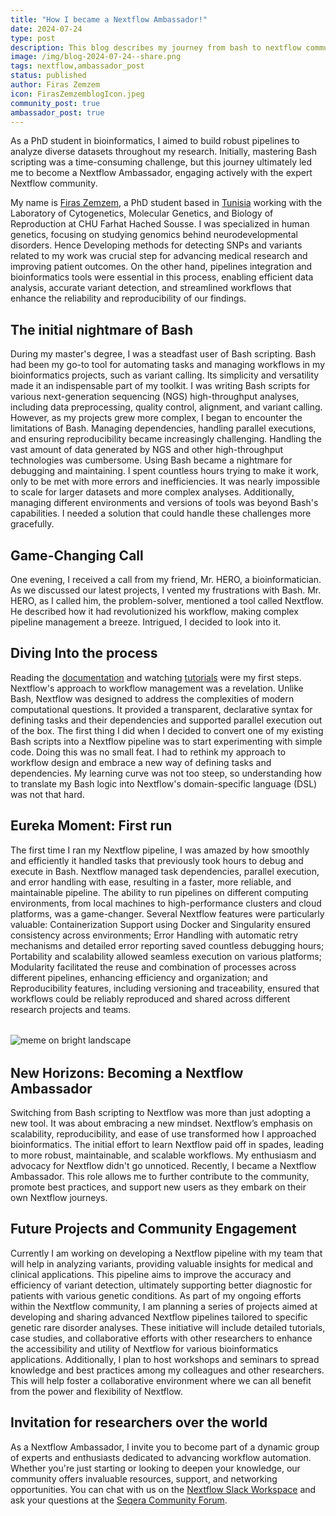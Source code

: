 ```yaml
---
title: "How I became a Nextflow Ambassador!"
date: 2024-07-24
type: post
description: This blog describes my journey from bash to nextflow community.
image: /img/blog-2024-07-24--share.png
tags: nextflow,ambassador_post
status: published
author: Firas Zemzem
icon: FirasZemzemblogIcon.jpeg
community_post: true
ambassador_post: true
---
```


As a PhD student in bioinformatics, I aimed to build robust pipelines to analyze diverse datasets throughout my research. Initially, mastering Bash scripting was a time-consuming challenge, but this journey ultimately led me to become a Nextflow Ambassador, engaging actively with the expert Nextflow community.

<!-- end-archive-description -->

My name is [Firas Zemzem](https://www.linkedin.com/in/firaszemzem/), a PhD student based in [Tunisia](https://www.google.com/search?q=things+to+do+in+tunisia&sca_esv=3b07b09e3325eaa7&sca_upv=1&udm=15&biw=1850&bih=932&ei=AS2eZuqnFpG-i-gPwciJyAk&ved=0ahUKEwiqrOiRsbqHAxUR3wIHHUFkApkQ4dUDCBA&uact=5&oq=things+to+do+in+tunisia&gs_lp=Egxnd3Mtd2l6LXNlcnAiF3RoaW5ncyB0byBkbyBpbiB0dW5pc2lhMgUQABiABDIGEAAYFhgeMgYQABgWGB4yBhAAGBYYHjIGEAAYFhgeMgYQABgWGB4yBhAAGBYYHjIGEAAYFhgeMgYQABgWGB4yCBAAGBYYHhgPSOIGULYDWNwEcAF4AZABAJgBfaAB9gGqAQMwLjK4AQPIAQD4AQGYAgOgAoYCwgIKEAAYsAMY1gQYR5gDAIgGAZAGCJIHAzEuMqAH_Aw&sclient=gws-wiz-serp) working with the Laboratory of Cytogenetics, Molecular Genetics, and Biology of Reproduction at CHU Farhat Hached Sousse. I was specialized in human genetics, focusing on studying genomics behind neurodevelopmental disorders. Hence Developing methods for detecting SNPs and variants related to my work was crucial step for advancing medical research and improving patient outcomes. On the other hand, pipelines integration and bioinformatics tools were essential in this process, enabling efficient data analysis, accurate variant detection, and streamlined workflows that enhance the reliability and reproducibility of our findings.

## The initial nightmare of Bash

During my master's degree, I was a steadfast user of Bash scripting. Bash had been my go-to tool for automating tasks and managing workflows in my bioinformatics projects, such as variant calling. Its simplicity and versatility made it an indispensable part of my toolkit. I was writing Bash scripts for various next-generation sequencing (NGS) high-throughput analyses, including data preprocessing, quality control, alignment, and variant calling. However, as my projects grew more complex, I began to encounter the limitations of Bash. Managing dependencies, handling parallel executions, and ensuring reproducibility became increasingly challenging. Handling the vast amount of data generated by NGS and other high-throughput technologies was cumbersome. Using Bash became a nightmare for debugging and maintaining. I spent countless hours trying to make it work, only to be met with more errors and inefficiencies. It was nearly impossible to scale for larger datasets and more complex analyses. Additionally, managing different environments and versions of tools was beyond Bash's capabilities. I needed a solution that could handle these challenges more gracefully.

## Game-Changing Call

One evening, I received a call from my friend, Mr. HERO, a bioinformatician. As we discussed our latest projects, I vented my frustrations with Bash. Mr. HERO, as I called him, the problem-solver, mentioned a tool called Nextflow. He described how it had revolutionized his workflow, making complex pipeline management a breeze. Intrigued, I decided to look into it.

## Diving Into the process

Reading the [documentation](https://www.nextflow.io/docs/latest/index.html) and watching [tutorials](https://training.nextflow.io/) were my first steps. Nextflow's approach to workflow management was a revelation. Unlike Bash, Nextflow was designed to address the complexities of modern computational questions. It provided a transparent, declarative syntax for defining tasks and their dependencies and supported parallel execution out of the box. The first thing I did when I decided to convert one of my existing Bash scripts into a Nextflow pipeline was to start experimenting with simple code. Doing this was no small feat. I had to rethink my approach to workflow design and embrace a new way of defining tasks and dependencies. My learning curve was not too steep, so understanding how to translate my Bash logic into Nextflow's domain-specific language (DSL) was not that hard.

## Eureka Moment: First run

The first time I ran my Nextflow pipeline, I was amazed by how smoothly and efficiently it handled tasks that previously took hours to debug and execute in Bash. Nextflow managed task dependencies, parallel execution, and error handling with ease, resulting in a faster, more reliable, and maintainable pipeline. The ability to run pipelines on different computing environments, from local machines to high-performance clusters and cloud platforms, was a game-changer. Several Nextflow features were particularly valuable: Containerization Support using Docker and Singularity ensured consistency across environments; Error Handling with automatic retry mechanisms and detailed error reporting saved countless debugging hours; Portability and scalability allowed seamless execution on various platforms; Modularity facilitated the reuse and combination of processes across different pipelines, enhancing efficiency and organization; and Reproducibility features, including versioning and traceability, ensured that workflows could be reliably reproduced and shared across different research projects and teams.

<div style="margin-top: 2rem; margin-bottom: 2rem;">
    <img src="/img/ZemFiras-nextflowtestpipeline-Blog.png" alt="meme on bright landscape" />
</div>

## New Horizons: Becoming a Nextflow Ambassador

Switching from Bash scripting to Nextflow was more than just adopting a new tool. It was about embracing a new mindset. Nextflow’s emphasis on scalability, reproducibility, and ease of use transformed how I approached bioinformatics. The initial effort to learn Nextflow paid off in spades, leading to more robust, maintainable, and scalable workflows. My enthusiasm and advocacy for Nextflow didn't go unnoticed. Recently, I became a Nextflow Ambassador. This role allows me to further contribute to the community, promote best practices, and support new users as they embark on their own Nextflow journeys.

## Future Projects and Community Engagement

Currently I am working on developing a Nextflow pipeline with my team that will help in analyzing variants, providing valuable insights for medical and clinical applications. This pipeline aims to improve the accuracy and efficiency of variant detection, ultimately supporting better diagnostic for patients with various genetic conditions. As part of my ongoing efforts within the Nextflow community, I am planning a series of projects aimed at developing and sharing advanced Nextflow pipelines tailored to specific genetic rare disorder analyses. These initiative will include detailed tutorials, case studies, and collaborative efforts with other researchers to enhance the accessibility and utility of Nextflow for various bioinformatics applications. Additionally, I plan to host workshops and seminars to spread knowledge and best practices among my colleagues and other researchers. This will help foster a collaborative environment where we can all benefit from the power and flexibility of Nextflow.

## Invitation for researchers over the world

As a Nextflow Ambassador, I invite you to become part of a dynamic group of experts and enthusiasts dedicated to advancing workflow automation. Whether you're just starting or looking to deepen your knowledge, our community offers invaluable resources, support, and networking opportunities. You can chat with us on the [Nextflow Slack Workspace](https://www.nextflow.io/slack-invite.html) and ask your questions at the [Seqera Community Forum](https://community.seqera.io).
